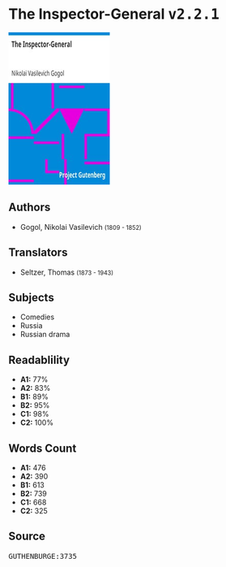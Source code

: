 # The Inspector-General <kbd>v2.2.1</kbd>

![](./cover.medium.jpg "")

## Authors


 - Gogol, Nikolai Vasilevich <small>(1809 - 1852)</small>

## Translators


 - Seltzer, Thomas <small>(1873 - 1943)</small>

## Subjects


 - Comedies
 - Russia
 - Russian drama

## Readablility


 - **A1:** 77%
 - **A2:** 83%
 - **B1:** 89%
 - **B2:** 95%
 - **C1:** 98%
 - **C2:** 100%

## Words Count


 - **A1:** 476
 - **A2:** 390
 - **B1:** 613
 - **B2:** 739
 - **C1:** 668
 - **C2:** 325

## Source


<kbd>GUTHENBURGE:3735</kbd>

